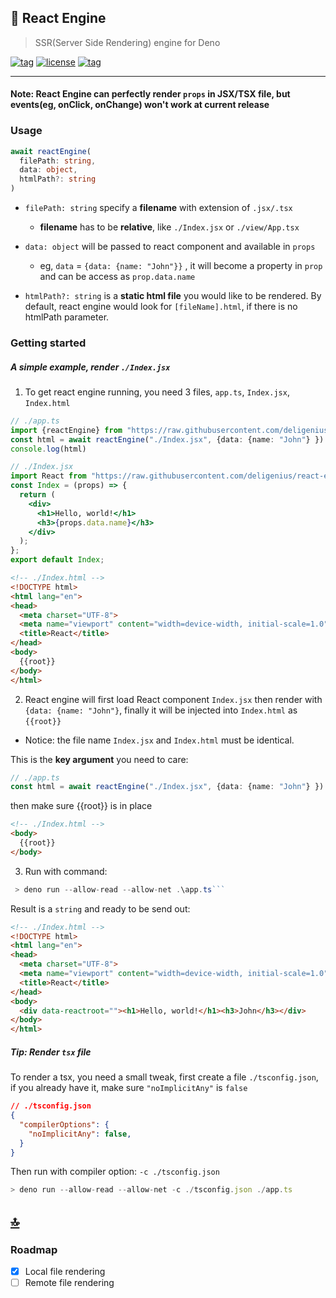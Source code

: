 ﻿## 🌌 React Engine

> SSR(Server Side Rendering) engine for Deno

[![tag](https://img.shields.io/github/tag/deligenius/react-engine.svg)](https://github.com/deligenius/react-engine)
[![license](https://img.shields.io/github/license/deligenius/react-engine.svg)](https://github.com/deligenius/react-engine)
[![tag](https://img.shields.io/badge/deno-v1.0.2-green.svg)](https://github.com/denoland/deno)

---
#### Note: React Engine can perfectly render ```props``` in JSX/TSX file, but events(eg, onClick, onChange) won't work at current release

### Usage

```ts
await reactEngine(
  filePath: string,
  data: object,
  htmlPath?: string
)
```
- ```filePath: string``` specify a **filename** with extension of ```.jsx/.tsx```
  - **filename** has to be **relative**, like ```./Index.jsx``` or ```./view/App.tsx```

- ```data: object``` will be passed to react component and available in ```props```
  - eg, ```data``` = ```{data: {name: "John"}}``` , it will become a property in ```prop``` and can be access as ```prop.data.name```

- ```htmlPath?: string``` is a **static html file** you would like to be rendered. By default, react engine would look for ```[fileName].html```, if there is no htmlPath parameter.

### Getting started

##### A simple example, render ```./Index.jsx```
  1. To get react engine running, you need 3 files, ```app.ts```, ```Index.jsx```, ```Index.html```
```ts
// ./app.ts
import {reactEngine} from "https://raw.githubusercontent.com/deligenius/react-engine/master/mod.ts"
const html = await reactEngine("./Index.jsx", {data: {name: "John"} })
console.log(html)
```

```jsx
// ./Index.jsx
import React from "https://raw.githubusercontent.com/deligenius/react-engine/master/react.ts"
const Index = (props) => {
  return (
    <div>
      <h1>Hello, world!</h1>
      <h3>{props.data.name}</h3>
    </div>
  );
};
export default Index;
```
```html
<!-- ./Index.html -->
<!DOCTYPE html>
<html lang="en">
<head>
  <meta charset="UTF-8">
  <meta name="viewport" content="width=device-width, initial-scale=1.0">
  <title>React</title>
</head>
<body>
  {{root}}
</body>
</html>
```

 2.  React engine will first load React component ```Index.jsx``` then render with ```{data: {name: "John"}```, finally it will be injected into ```Index.html``` as ```{{root}}```

 - Notice: the file name ```Index.jsx``` and ```Index.html``` must be identical.

This is the **key argument** you need to care: 
```ts
// ./app.ts
const html = await reactEngine("./Index.jsx", {data: {name: "John"} })
```
then make sure {{root}} is in place
```html
<!-- ./Index.html -->
<body>
  {{root}}
</body>
```
 
 3. Run with command:
```ts
 > deno run --allow-read --allow-net .\app.ts```
```
  Result is a ```string``` and ready to be send out:
```html
<!-- ./Index.html -->
<!DOCTYPE html>
<html lang="en">
<head>
  <meta charset="UTF-8">
  <meta name="viewport" content="width=device-width, initial-scale=1.0">
  <title>React</title>
</head>
<body>
  <div data-reactroot=""><h1>Hello, world!</h1><h3>John</h3></div>
</body>
</html>
```

##### Tip: Render ```tsx``` file

To render a tsx, you need a small tweak, first create a file ```./tsconfig.json```, if you already have it, make sure ```"noImplicitAny"``` is ```false```
```json
// ./tsconfig.json
{
  "compilerOptions": {
    "noImplicitAny": false,
  }
}
```

Then run with compiler option: ```-c ./tsconfig.json```
```ts
> deno run --allow-read --allow-net -c ./tsconfig.json ./app.ts
```


## [🔝](#usage)


### Roadmap

- [x] Local file rendering
- [ ] Remote file rendering
